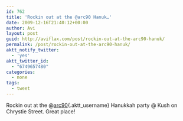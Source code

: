 ```yaml
---
id: 762
title: 'Rockin out at the @arc90 Hanuk…'
date: 2009-12-16T21:40:12+00:00
author: Avi
layout: post
guid: http://aviflax.com/post/rockin-out-at-the-arc90-hanuk/
permalink: /post/rockin-out-at-the-arc90-hanuk/
aktt_notify_twitter:
  - 'yes'
aktt_twitter_id:
  - "6749657480"
categories:
  - none
tags:
  - tweet
---
```

Rockin out at the @[arc90](http://twitter.com/arc90){.aktt_username} Hanukkah party @ Kush on Chrystie Street. Great place!